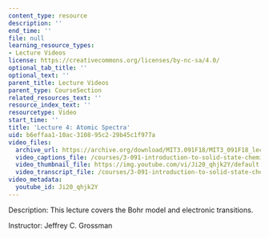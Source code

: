 ```yaml
---
content_type: resource
description: ''
end_time: ''
file: null
learning_resource_types:
- Lecture Videos
license: https://creativecommons.org/licenses/by-nc-sa/4.0/
optional_tab_title: ''
optional_text: ''
parent_title: Lecture Videos
parent_type: CourseSection
related_resources_text: ''
resource_index_text: ''
resourcetype: Video
start_time: ''
title: 'Lecture 4: Atomic Spectra'
uid: b6effaa1-10ac-3108-95c2-29b45c1f977a
video_files:
  archive_url: https://archive.org/download/MIT3.091F18/MIT3_091F18_lec04_300k.mp4
  video_captions_file: /courses/3-091-introduction-to-solid-state-chemistry-fall-2018/Ji20_qhjk2Y_captions.webvtt
  video_thumbnail_file: https://img.youtube.com/vi/Ji20_qhjk2Y/default.jpg
  video_transcript_file: /courses/3-091-introduction-to-solid-state-chemistry-fall-2018/9d0399675de1ea13a32e1953549ccf31_Ji20_qhjk2Y.pdf
video_metadata:
  youtube_id: Ji20_qhjk2Y
---
```


Description: This lecture covers the Bohr model and electronic transitions.

Instructor: Jeffrey C. Grossman

